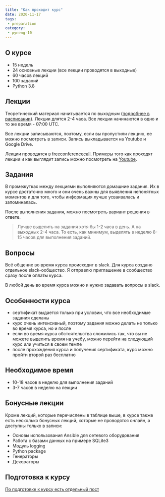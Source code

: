 ```yaml
---
title: "Как проходит курс"
date: 2020-11-17
tags:
 - preparation
category:
 - pyneng-10
---
```



## О курсе

* 15 недель
* 24 основные лекции (все лекции проводятся в выходные)
* 60 часов лекций
* 100 заданий
* Python 3.8


## Лекции

Теоретический материал начитывается по выходным ([подробнее в расписании](https://pyneng.github.io/docs/course/)). Лекции длятся 2-4 часа.
Все лекции начинаются в одно и то же время - 07:00 UTC.

Все лекции записываются, поэтому, если вы пропустили лекцию, ее можно посмотреть в записи.
Запись выкладывается на Youtube и Google Drive.


Лекции проводятся в [freeconferencecall](https://freeconferencecall.com).
Примеры того как проходят лекции и как выглядит запись можно посмотреть на [Youtube](https://www.youtube.com/playlist?list=PLah0HUih_ZRnJFNdZsWr2pNWgYETauGXo).

## Задания

В промежутках между лекциями выполняются домашние задания.
Их в курсе достаточно много и они очень важны для выявления непонятных моментов и для того, чтобы информация лучше усваивалась и запоминалась.

После выполнения задания, можно посмотреть вариант решения в ответе.

> Лучше выделить на задания хотя бы 1-2 часа в день.
> А на выходных 2-4 часа.
> То есть, как минимум, выделять в неделю 8-15 часов для выполнения заданий.

## Вопросы

Всё общение во время курса происходит в slack. Для курса создано отдельное slack-ообщество.
Я отправлю приглашение в сообщество сразу после оплаты курса.

В любой день во время курса можно и нужно задавать вопросы в slack.


## Особенности курса

* сертификат выдается только при условии, что все необходимые задания сделаны
* курс очень интенсивный, поэтому задания можно делать не только во время курса, но и после
* если во время курса обстоятельства сложились так, что вы не можете выделить время на учебу, можно перейти на следующий курс или учиться в своем темпе
* после прохождения курса и получения сертификата, курс можно пройти второй раз бесплатно


## Необходимое время

* 10-18 часов в неделю для выполнения заданий
* 3-7 часов в неделю на лекции

## Бонусные лекции

Кроме лекций, которые перечислены в таблице выше, в курсе также есть несколько бонусных лекций, которые не проводятся онлайн, а доступны только в записи:

* Основы использования Ansible для сетевого оборудования
* Работа с базами данных на примере SQLite3
* Модуль logging
* Python package
* Генераторы
* Декораторы


## Подготовка к курсу

[По подготовке к курсу есть отдельный пост](https://pyneng.github.io/pyneng-10/preparation/)
